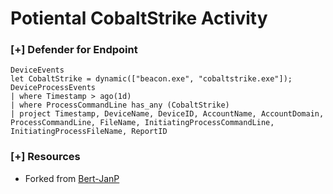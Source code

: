 # Potiental CobaltStrike Activity 

### [+] Defender for Endpoint 
```
DeviceEvents
let CobaltStrike = dynamic(["beacon.exe", "cobaltstrike.exe"]);
DeviceProcessEvents
| where Timestamp > ago(1d)
| where ProcessCommandLine has_any (CobaltStrike)
| project Timestamp, DeviceName, DeviceID, AccountName, AccountDomain, ProcessCommandLine, FileName, InitiatingProcessCommandLine, InitiatingProcessFileName, ReportID
```

### [+] Resources
- Forked from [Bert-JanP](https://github.com/Bert-JanP)
